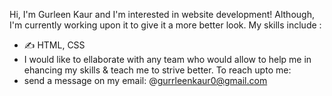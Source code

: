 Hi, I'm Gurleen Kaur and I'm interested in website development! Although, I'm currently working upon it to give it a more better look.
My skills include :
- ✍️ HTML, CSS
- I would like to ellaborate with any team who would allow to help me in ehancing my skills & teach me to strive better.
  To reach upto me:
- send a message on my email: @gurrleenkaur0@gmail.com


<!---
gurleen2003/gurleen2003 is a ✨ special ✨ repository because its `README.md` (this file) appears on your GitHub profile.
You can click the Preview link to take a look at your changes.
--->
